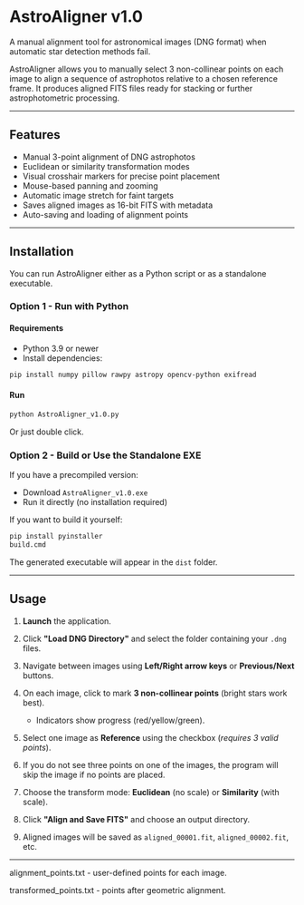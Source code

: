 # AstroAligner v1.0

A manual alignment tool for astronomical images (DNG format) when automatic star detection methods fail.

AstroAligner allows you to manually select 3 non-collinear points on each image to align a sequence of astrophotos relative to a chosen reference frame. It produces aligned FITS files ready for stacking or further astrophotometric processing.

---

## Features

* Manual 3-point alignment of DNG astrophotos
* Euclidean or similarity transformation modes
* Visual crosshair markers for precise point placement
* Mouse-based panning and zooming
* Automatic image stretch for faint targets
* Saves aligned images as 16-bit FITS with metadata
* Auto-saving and loading of alignment points

---

## Installation

You can run AstroAligner either as a Python script or as a standalone executable.

### Option 1 - Run with Python

#### Requirements

* Python 3.9 or newer
* Install dependencies:

```bash
pip install numpy pillow rawpy astropy opencv-python exifread
```

#### Run

```bash
python AstroAligner_v1.0.py
```
Or just double click.

### Option 2 - Build or Use the Standalone EXE

If you have a precompiled version:

* Download `AstroAligner_v1.0.exe`
* Run it directly (no installation required)

If you want to build it yourself:

```bash
pip install pyinstaller
build.cmd
```

The generated executable will appear in the `dist` folder.

---

## Usage

1. **Launch** the application.
2. Click **"Load DNG Directory"** and select the folder containing your `.dng` files.
3. Navigate between images using **Left/Right arrow keys** or **Previous/Next** buttons.
4. On each image, click to mark **3 non-collinear points** (bright stars work best).

   * Indicators show progress (red/yellow/green).
5. Select one image as **Reference** using the checkbox (*requires 3 valid points*).
6. If you do not see three points on one of the images, the program will skip the image if no points are placed.
7. Choose the transform mode: **Euclidean** (no scale) or **Similarity** (with scale).
8. Click **"Align and Save FITS"** and choose an output directory.
9. Aligned images will be saved as `aligned_00001.fit`, `aligned_00002.fit`, etc.

---

alignment_points.txt - user-defined points for each image. 

transformed_points.txt - points after geometric alignment.



